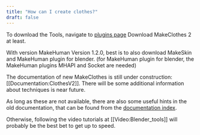 ```yaml
---
title: "How can I create clothes?"
draft: false
---
```


To download the Tools, navigate to [plugins page](http://www.makehumancommunity.org/content/plugins.html)
Download MakeClothes 2 at least. 

With version MakeHuman Version 1.2.0, best is to also download MakeSkin and MakeHuman plugin for blender. 
(for MakeHuman plugin for blender, the MakeHuman plugins MHAPI and Socket are needed)

The documentation of new MakeClothes is still under construction: [[Documentation:ClothesV2]].
There will be some additional information about techniques is near future.

As long as these are not available, there are also some useful hints in the old documentation, that can be found from the [documentation index](http://www.makehumancommunity.org/wiki/Documentation:Collection_of_old_documents).

Otherwise, following the video tutorials at [[Video:Blender_tools]] will probably be the best bet to get up to speed.